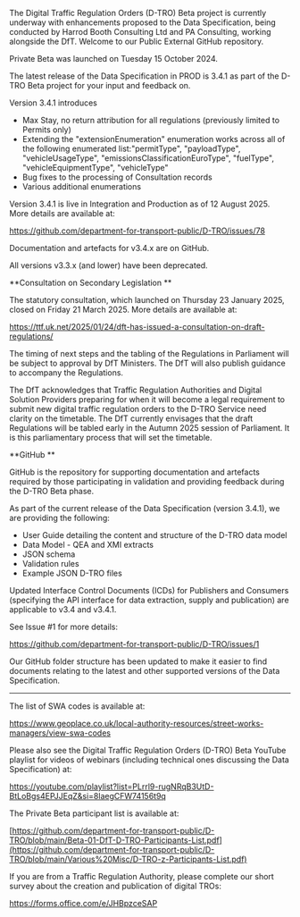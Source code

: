 The Digital Traffic Regulation Orders (D-TRO) Beta project is currently underway with enhancements proposed to the Data Specification, being conducted by Harrod Booth Consulting Ltd and PA Consulting, working alongside the DfT. Welcome to our Public External GitHub repository.

Private Beta was launched on Tuesday 15 October 2024. 
 
The latest release of the Data Specification in PROD is 3.4.1 as part of the D-TRO Beta project for your input and feedback on.

Version 3.4.1 introduces 

- Max Stay, no return attribution for all regulations (previously limited to Permits only)
- Extending the "extensionEnumeration" enumeration works across all of the following enumerated list:"permitType", "payloadType", "vehicleUsageType", "emissionsClassificationEuroType", "fuelType", "vehicleEquipmentType", "vehicleType"
- Bug fixes to the processing of Consultation records
- Various additional enumerations

Version 3.4.1 is live in Integration and Production as of 12 August 2025. More details are available at:

https://github.com/department-for-transport-public/D-TRO/issues/78

Documentation and artefacts for v3.4.x are on GitHub. 

All versions v3.3.x (and lower) have been deprecated. 

**Consultation on Secondary Legislation
**

The statutory consultation, which launched on Thursday 23 January 2025, closed on Friday 21 March 2025. More details are available at:

https://ttf.uk.net/2025/01/24/dft-has-issued-a-consultation-on-draft-regulations/

The timing of next steps and the tabling of the Regulations in Parliament will be subject to approval by DfT Ministers. The DfT will also publish guidance to accompany the Regulations.  
 
The DfT acknowledges that Traffic Regulation Authorities and Digital Solution Providers preparing for when it will become a legal requirement to submit new digital traffic regulation orders to the D-TRO Service need clarity on the timetable. The DfT currently envisages that the draft Regulations will be tabled early in the Autumn 2025 session of Parliament. It is this parliamentary process that will set the timetable. 

**GitHub
**

GitHub is the repository for supporting documentation and artefacts required by those participating in validation and providing feedback during the D-TRO Beta phase.
 
As part of the current release of the Data Specification (version 3.4.1), we are providing the following:
 
- User Guide detailing the content and structure of the D-TRO data model
- Data Model - QEA and XMI extracts
- JSON schema
- Validation rules
- Example JSON D-TRO files

Updated Interface Control Documents (ICDs) for Publishers and Consumers (specifying the API interface for data extraction, supply and publication) are applicable to v3.4 and v3.4.1.

See Issue #1 for more details:

https://github.com/department-for-transport-public/D-TRO/issues/1

Our GitHub folder structure has been updated to make it easier to find documents relating to the latest and other supported versions of the Data Specification. 

---

The list of SWA codes is available at:

https://www.geoplace.co.uk/local-authority-resources/street-works-managers/view-swa-codes

Please also see the Digital Traffic Regulation Orders (D-TRO) Beta YouTube playlist for videos of webinars (including technical ones discussing the Data Specification) at:
 
https://youtube.com/playlist?list=PLrrl9-rugNRqB3UtD-BtLoBgs4EPJJEqZ&si=8laegCFW74156t9q

The Private Beta participant list is available at:

[https://github.com/department-for-transport-public/D-TRO/blob/main/Beta-01-DfT-D-TRO-Participants-List.pdf](https://github.com/department-for-transport-public/D-TRO/blob/main/Various%20Misc/D-TRO-z-Participants-List.pdf)

If you are from a Traffic Regulation Authority, please complete our short survey about the creation and publication of digital TROs:

https://forms.office.com/e/JHBpzceSAP
